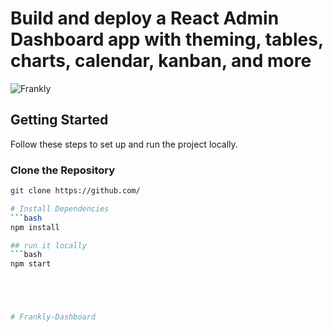 # Build and deploy a React Admin Dashboard app with theming, tables, charts, calendar, kanban, and more
![Frankly](https://i.ibb.co/4Kk5L0g/project5.png)




## Getting Started

Follow these steps to set up and run the project locally.

### Clone the Repository

```bash
git clone https://github.com/ 

# Install Dependencies
```bash
npm install  

## run it locally 
```bash
npm start 





#   F r a n k l y - D a s h b o a r d  
 